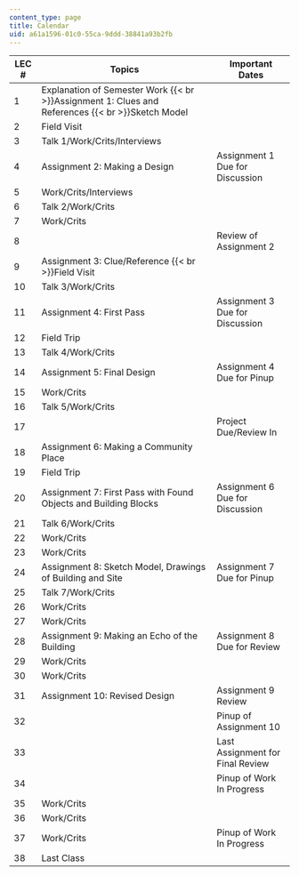 ```yaml
---
content_type: page
title: Calendar
uid: a61a1596-01c0-55ca-9ddd-38841a93b2fb
---
```


| LEC # | Topics | Important Dates |
| --- | --- | --- |
| 1 | Explanation of Semester Work  {{< br >}}Assignment 1: Clues and References  {{< br >}}Sketch Model |  |
| 2 | Field Visit |  |
| 3 | Talk 1/Work/Crits/Interviews |  |
| 4 | Assignment 2: Making a Design | Assignment 1 Due for Discussion |
| 5 | Work/Crits/Interviews |  |
| 6 | Talk 2/Work/Crits |  |
| 7 | Work/Crits |  |
| 8 |  | Review of Assignment 2 |
| 9 | Assignment 3: Clue/Reference  {{< br >}}Field Visit |  |
| 10 | Talk 3/Work/Crits |  |
| 11 | Assignment 4: First Pass | Assignment 3 Due for Discussion |
| 12 | Field Trip |  |
| 13 | Talk 4/Work/Crits |  |
| 14 | Assignment 5: Final Design | Assignment 4 Due for Pinup |
| 15 | Work/Crits |  |
| 16 | Talk 5/Work/Crits |  |
| 17 |  | Project Due/Review In |
| 18 | Assignment 6: Making a Community Place |  |
| 19 | Field Trip |  |
| 20 | Assignment 7: First Pass with Found Objects and Building Blocks | Assignment 6 Due for Discussion |
| 21 | Talk 6/Work/Crits |  |
| 22 | Work/Crits |  |
| 23 | Work/Crits |  |
| 24 | Assignment 8: Sketch Model, Drawings of Building and Site | Assignment 7 Due for Pinup |
| 25 | Talk 7/Work/Crits |  |
| 26 | Work/Crits |  |
| 27 | Work/Crits |  |
| 28 | Assignment 9: Making an Echo of the Building | Assignment 8 Due for Review |
| 29 | Work/Crits |  |
| 30 | Work/Crits |  |
| 31 | Assignment 10: Revised Design | Assignment 9 Review |
| 32 |  | Pinup of Assignment 10 |
| 33 |  | Last Assignment for Final Review |
| 34 |  | Pinup of Work In Progress |
| 35 | Work/Crits |  |
| 36 | Work/Crits |  |
| 37 | Work/Crits | Pinup of Work In Progress |
| 38 | Last Class |